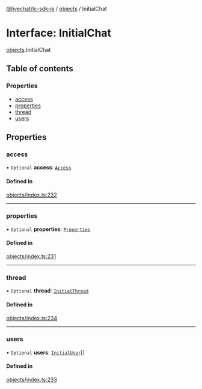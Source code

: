 [@livechat/lc-sdk-js](../README.md) / [objects](../modules/objects.md) / InitialChat

# Interface: InitialChat

[objects](../modules/objects.md).InitialChat

## Table of contents

### Properties

- [access](objects.InitialChat.md#access)
- [properties](objects.InitialChat.md#properties)
- [thread](objects.InitialChat.md#thread)
- [users](objects.InitialChat.md#users)

## Properties

### access

• `Optional` **access**: [`Access`](objects.Access.md)

#### Defined in

[objects/index.ts:232](https://github.com/livechat/lc-sdk-js/blob/951da85/src/objects/index.ts#L232)

___

### properties

• `Optional` **properties**: [`Properties`](objects.Properties.md)

#### Defined in

[objects/index.ts:231](https://github.com/livechat/lc-sdk-js/blob/951da85/src/objects/index.ts#L231)

___

### thread

• `Optional` **thread**: [`InitialThread`](objects.InitialThread.md)

#### Defined in

[objects/index.ts:234](https://github.com/livechat/lc-sdk-js/blob/951da85/src/objects/index.ts#L234)

___

### users

• `Optional` **users**: [`InitialUser`](objects.InitialUser.md)[]

#### Defined in

[objects/index.ts:233](https://github.com/livechat/lc-sdk-js/blob/951da85/src/objects/index.ts#L233)
